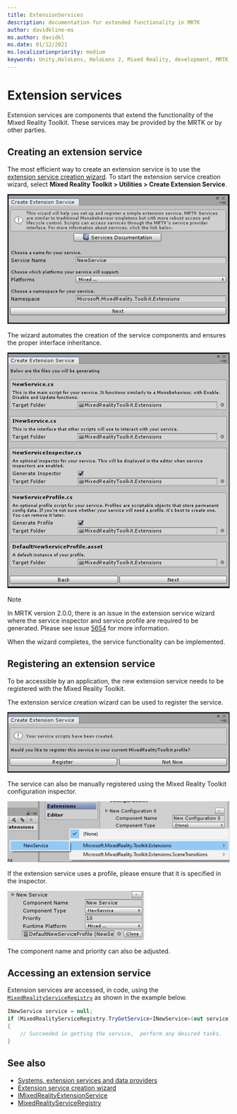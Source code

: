```yaml
---
title: ExtensionServices
description: documentation for extended functionality in MRTK
author: davidkline-ms
ms.author: davidkl
ms.date: 01/12/2021
ms.localizationpriority: medium
keywords: Unity,HoloLens, HoloLens 2, Mixed Reality, development, MRTK,
---
```


# Extension services

Extension services are components that extend the functionality of the Mixed Reality Toolkit. These services may be provided
by the MRTK or by other parties.

## Creating an extension service

The most efficient way to create an extension service is to use the [extension service creation wizard](../tools/extension-service-creation-wizard.md).
To start the extension service creation wizard, select **Mixed Reality Toolkit > Utilities > Create Extension Service**.

![Extension service creation wizard](../images/extension-wizard/ExtensionServiceCreationWizard.png)

The wizard automates the creation of the service components and ensures the proper interface inheritance.

![Components created by the extension service creation wizard](../images/extension-wizard/ExtensionServiceComponents.png)

> [!Note]
> In MRTK version 2.0.0, there is an issue in the extension service wizard where the service inspector
and service profile are required to be generated. Please see issue [5654](https://github.com/microsoft/MixedRealityToolkit-Unity/issues/5654) for more information.

When the wizard completes, the service functionality can be implemented.

## Registering an extension service

To be accessible by an application, the new extension service needs to be registered with the Mixed Reality Toolkit.

The extension service creation wizard can be used to register the service.

![Extension service creation wizard registration](../images/extension-wizard/ExtensionServiceWizardRegister.png)

The service can also be manually registered using the Mixed Reality Toolkit configuration inspector.

![Manual extension service registration](../images/profiles/RegisterExtensionService.png)

If the extension service uses a profile, please ensure that it is specified in the inspector.

![Configured extension service](../images/profiles/ConfiguredExtensionService.png)

The component name and priority can also be adjusted.

## Accessing an extension service

Extension services are accessed, in code, using the [`MixedRealityServiceRegistry`](xref:Microsoft.MixedReality.Toolkit.MixedRealityServiceRegistry)
as shown in the example below.

```c#
INewService service = null;
if (MixedRealityServiceRegistry.TryGetService<INewService>(out service))
{
    // Succeeded in getting the service,  perform any desired tasks.
}
```

## See also

- [Systems, extension services and data providers](../../architecture/systems-extensions-providers.md)
- [Extension service creation wizard](../tools/extension-service-creation-wizard.md)
- [IMixedRealityExtensionService](xref:Microsoft.MixedReality.Toolkit.IMixedRealityExtensionService)
- [MixedRealityServiceRegistry](xref:Microsoft.MixedReality.Toolkit.MixedRealityServiceRegistry)
